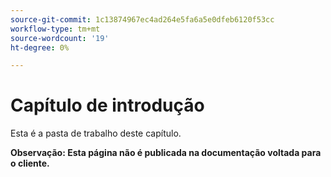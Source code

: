 ```yaml
---
source-git-commit: 1c13874967ec4ad264e5fa6a5e0dfeb6120f53cc
workflow-type: tm+mt
source-wordcount: '19'
ht-degree: 0%

---
```

# Capítulo de introdução

Esta é a pasta de trabalho deste capítulo.

**Observação: Esta página não é publicada na documentação voltada para o cliente.**
